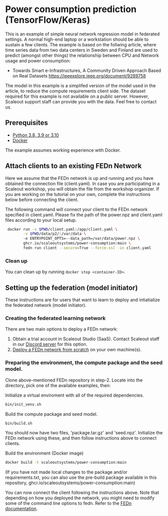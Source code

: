 # Power consumption prediction (TensorFlow/Keras)

This is an example of simple neural network regression model in federated settings. A normal high-end laptop or a workstation should be able to sustain a few clients. The example is based on the follwing article, where time series data from two data centers in Sweden and Finland are used to predict (amongst other things) the relationship between CPU and Network usage and power consumption:   

- Towards Smart e-Infrastructures, A Community Driven Approach Based on Real Datasets
https://ieeexplore.ieee.org/document/9289758

The model in this example is a simplifed version of the model used in the article, to reduce the compute requirements client side. The dataset required for this example is not available on a public server. However, Scaleout support staff can provide you with the data. Feel free to contact us. 

## Prerequisites

- [Python 3.8, 3.9 or 3.10](https://www.python.org/downloads)
- [Docker](https://docs.docker.com/get-docker)

The example assumes working experience with Docker. 

## Attach clients to an existing FEDn Network

Here we assume that the FEDn network is up and running and you have obtained the connection file (client.yaml). In case you are participating in a Scaleout workshop, you will obtain the file from the workshop organizer. If you are working on the tutorial on your own, complete the instructions below before connecting the client.

The following command will connect your client to the FEDn network specified in client.yaml. Please fix the path of the power.npz and client.yaml files according to your local setup.

```sh
 docker run -v $PWD/client.yaml:/app/client.yaml \
        -v $PWD/data/p2/:/var/data \ 
        -e ENTRYPOINT_OPTS=--data_path=/var/data/power.npz \ 
        ghcr.io/scaleoutsystems/power-consumption:main \ 
        fedn run client --secure=True --force-ssl -in client.yaml 
```

### Clean up
You can clean up by running `docker stop <container-ID>`.

## Setting up the federation (model initiator) 

These instructions are for users that want to learn to deploy and intiatialize the federated network (model initiator). 

### Creating the federated learning network 
There are two main options to deploy a FEDn network: 

1. Obtain a trial account in Scaleout Studio (SaaS). Contact Scaleout staff in our [Discord server](https://discord.gg/KMg4VwszAd) for this option. 
2. [Deploy a FEDn network from scratch](https://github.com/scaleoutsystems/fedn) on your own machine(s). 

### Preparing the environment, the compute package and the seed model.

Clone above-mentioned FEDn repository in step-2. Locate into the directory, pick one of the available examples, then:

Initialize a virtual enviroment with all of the required dependencies.
```sh
bin/init_venv.sh
```

Build the compute package and seed model. 
```sh
bin/build.sh
```
You should now have two files, 'package.tar.gz' and 'seed.npz'. Initialize the FEDn network using these, and then follow instructions above to connect clients. 

Build the environment (Docker image) 
```sh
docker build -t scaleoutsystems/power-consumption:main
```

(If you have not made local changes to the package and/or requirements.txt, you can also use the pre-build package available in this repository, ghcr.io/scaleoutsystems/power-consumption:main)

You can now connect the client following the instructions above. Note that depending on how you deployed the network, you might need to modify some of the command line options to fedn. Refer to the [FEDn documentation](https://github.com/scaleoutsystems/fedn). 

